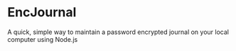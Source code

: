 # EncJournal
A quick, simple way to maintain a password encrypted journal on your local computer using Node.js
